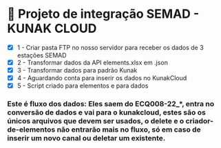 # 📌  Projeto de integração SEMAD - KUNAK CLOUD

- [x] 1 - Criar pasta FTP no nosso servidor para receber os dados de 3 estações SEMAD
- [x] 2 - Transformar dados da API elements.xlsx em .json
- [x] 3 - Transformar dados para padrão Kunak
- [X] 4 - Aguardando conta para inserir os dados no KunakCloud
- [x] 5 - Script criado para elementos e para dados
      
### Este é fluxo dos dados: Eles saem do ECQ008-22_*, entra no conversão de dados e vai para o kunakcloud, estes são os únicos arquivos que devem ser usados, o delete e o criador-de-elementos não entrarão mais no fluxo, só em caso de inserir um novo canal ou deletar um existente. 
